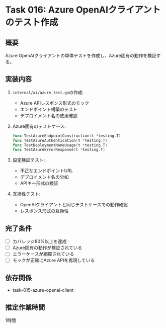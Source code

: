 # Task 016: Azure OpenAIクライアントのテスト作成

## 概要
Azure OpenAIクライアントの単体テストを作成し、Azure固有の動作を検証する。

## 実装内容
1. `internal/ai/azure_test.go`の作成:
   - Azure APIレスポンス形式のモック
   - エンドポイント構築のテスト
   - デプロイメント名の使用確認

2. Azure固有のテストケース:
   ```go
   func TestAzureEndpointConstruction(t *testing.T)
   func TestAzureAuthentication(t *testing.T)
   func TestDeploymentNameUsage(t *testing.T)
   func TestAzureErrorResponse(t *testing.T)
   ```

3. 設定検証テスト:
   - 不正なエンドポイントURL
   - デプロイメント名の欠如
   - APIキー形式の検証

4. 互換性テスト:
   - OpenAIクライアントと同じテストケースでの動作確認
   - レスポンス形式の互換性

## 完了条件
- [ ] カバレッジ80%以上を達成
- [ ] Azure固有の動作が検証されている
- [ ] エラーケースが網羅されている
- [ ] モックが正確にAzure APIを再現している

## 依存関係
- task-015-azure-openai-client

## 推定作業時間
1時間